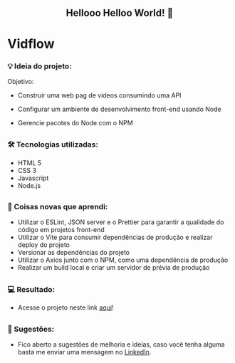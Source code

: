 <span align="center">

## Hellooo Helloo World! 👋

</span>

# Vidflow

### 💡 Ideia do projeto:

Objetivo:

- Construir uma web pag de videos consumindo uma API

- Configurar um ambiente de desenvolvimento front-end usando Node

- Gerencie pacotes do Node com o NPM

##

### 🛠 Tecnologias utilizadas:

- HTML 5
- CSS 3
- Javascript
- Node.js

##

### 📝 Coisas novas que aprendi:

- Utilizar o ESLint, JSON server e o Prettier para garantir a qualidade do código em projetos front-end
- Utilizar o Vite para consumir dependências de produção e realizar deploy do projeto
- Versionar as dependências do projeto
- Utilizar o Axios junto com o NPM, como uma dependência de produção
- Realizar um build local e criar um servidor de prévia de produção

##

### 💻 Resultado:

- Acesse o projeto neste link [aqui](https://vidflow-nodejs-vite.vercel.app/)!


##

### 💬 Sugestões:

- Fico aberto a sugestões de melhoria e ideias, caso você tenha alguma basta me enviar uma mensagem no [LinkedIn](https://www.linkedin.com/in/matheus-ben-jud%C3%A1-972916235/).
